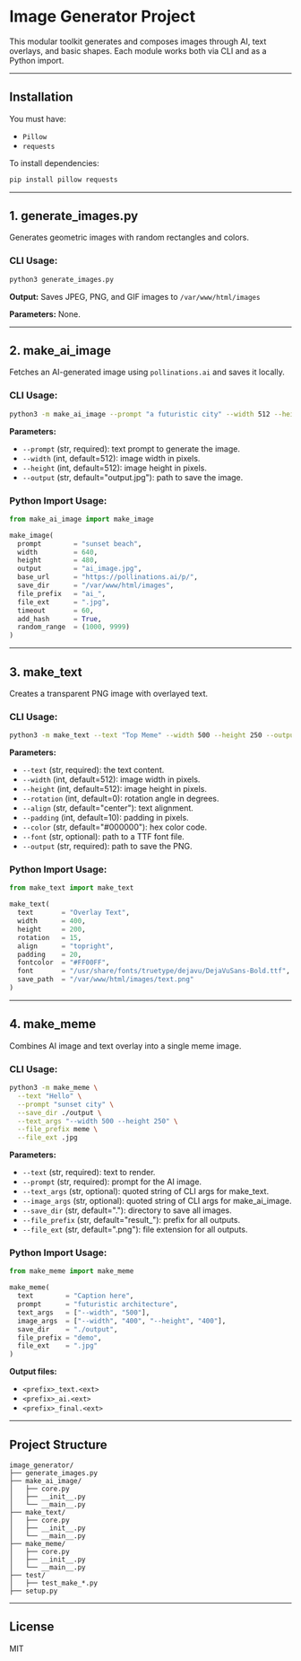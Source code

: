# Image Generator Project

This modular toolkit generates and composes images through AI, text overlays, and basic shapes. Each module works both via CLI and as a Python import.

---

## Installation

You must have:
- `Pillow`
- `requests`

To install dependencies:
```bash
pip install pillow requests
```

---

## 1. generate_images.py

Generates geometric images with random rectangles and colors.

### CLI Usage:
```bash
python3 generate_images.py
```

**Output:** Saves JPEG, PNG, and GIF images to `/var/www/html/images`

**Parameters:** None.

---

## 2. make_ai_image

Fetches an AI-generated image using `pollinations.ai` and saves it locally.

### CLI Usage:
```bash
python3 -m make_ai_image --prompt "a futuristic city" --width 512 --height 512 --output ./output.jpg
```

**Parameters:**
- `--prompt` (str, required): text prompt to generate the image.
- `--width` (int, default=512): image width in pixels.
- `--height` (int, default=512): image height in pixels.
- `--output` (str, default="output.jpg"): path to save the image.

### Python Import Usage:
```python
from make_ai_image import make_image

make_image(
  prompt        = "sunset beach",
  width         = 640,
  height        = 480,
  output        = "ai_image.jpg",
  base_url      = "https://pollinations.ai/p/",
  save_dir      = "/var/www/html/images",
  file_prefix   = "ai_",
  file_ext      = ".jpg",
  timeout       = 60,
  add_hash      = True,
  random_range  = (1000, 9999)
)
```

---

## 3. make_text

Creates a transparent PNG image with overlayed text.

### CLI Usage:
```bash
python3 -m make_text --text "Top Meme" --width 500 --height 250 --output ./text.png
```

**Parameters:**
- `--text` (str, required): the text content.
- `--width` (int, default=512): image width in pixels.
- `--height` (int, default=512): image height in pixels.
- `--rotation` (int, default=0): rotation angle in degrees.
- `--align` (str, default="center"): text alignment.
- `--padding` (int, default=10): padding in pixels.
- `--color` (str, default="#000000"): hex color code.
- `--font` (str, optional): path to a TTF font file.
- `--output` (str, required): path to save the PNG.

### Python Import Usage:
```python
from make_text import make_text

make_text(
  text       = "Overlay Text",
  width      = 400,
  height     = 200,
  rotation   = 15,
  align      = "topright",
  padding    = 20,
  fontcolor  = "#FF00FF",
  font       = "/usr/share/fonts/truetype/dejavu/DejaVuSans-Bold.ttf",
  save_path  = "/var/www/html/images/text.png"
)
```

---

## 4. make_meme

Combines AI image and text overlay into a single meme image.

### CLI Usage:
```bash
python3 -m make_meme \
  --text "Hello" \
  --prompt "sunset city" \
  --save_dir ./output \
  --text_args "--width 500 --height 250" \
  --file_prefix meme \
  --file_ext .jpg
```

**Parameters:**
- `--text` (str, required): text to render.
- `--prompt` (str, required): prompt for the AI image.
- `--text_args` (str, optional): quoted string of CLI args for make_text.
- `--image_args` (str, optional): quoted string of CLI args for make_ai_image.
- `--save_dir` (str, default="."): directory to save all images.
- `--file_prefix` (str, default="result_"): prefix for all outputs.
- `--file_ext` (str, default=".png"): file extension for all outputs.

### Python Import Usage:
```python
from make_meme import make_meme

make_meme(
  text        = "Caption here",
  prompt      = "futuristic architecture",
  text_args   = ["--width", "500"],
  image_args  = ["--width", "400", "--height", "400"],
  save_dir    = "./output",
  file_prefix = "demo",
  file_ext    = ".jpg"
)
```

**Output files:**
- `<prefix>_text.<ext>`
- `<prefix>_ai.<ext>`
- `<prefix>_final.<ext>`

---

## Project Structure
```
image_generator/
├── generate_images.py
├── make_ai_image/
│   ├── core.py
│   ├── __init__.py
│   └── __main__.py
├── make_text/
│   ├── core.py
│   ├── __init__.py
│   └── __main__.py
├── make_meme/
│   ├── core.py
│   ├── __init__.py
│   └── __main__.py
├── test/
│   ├── test_make_*.py
├── setup.py
```

---

## License
MIT